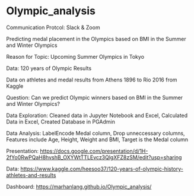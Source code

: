 # Olympic_analysis
Communication Protcol: Slack & Zoom

Predicting medal placement in the Olympics based on BMI in the Summer and Winter Olympics

Reason for Topic: Upcoming Summer Olympics in Tokyo

Data: 120 years of Olympic Results

Data on athletes and medal results from Athens 1896 to Rio 2016 from Kaggle

Question: Can we predict Olympic winners based on BMI in the Summer and Winter Olympics?

Data Exploration: Cleaned data in Jupyter Notebook and Excel, Calculated Data in Excel, Created Database in PGAdmin

Data Analysis: LabelEncode Medal column, Drop unneccessary columns, Features include Age, Height, Weight and BMI, Target is the Medal column

Presentation: https://docs.google.com/presentation/d/1H-2fYo0RwPQaH8hvshB_OXYWtTTLEvcz3QlgXFZ8zSM/edit?usp=sharing

Data: https://www.kaggle.com/heesoo37/120-years-of-olympic-history-athletes-and-results

Dashboard: https://marhanlang.github.io/Olympic_analysis/
